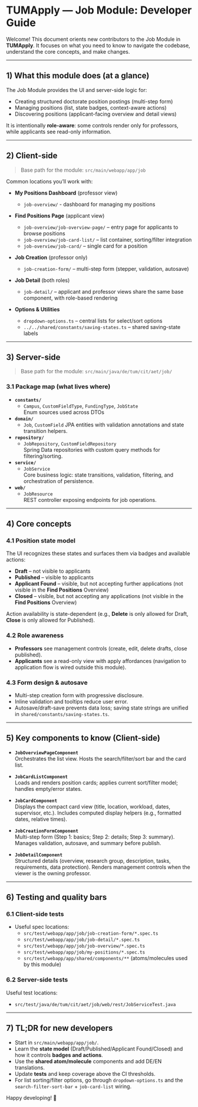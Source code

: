 # TUMApply — Job Module: Developer Guide

Welcome! This document orients new contributors to the Job Module in **TUMApply**. It focuses on what you need to know to navigate the codebase, understand the core concepts, and make changes.

---

## 1) What this module does (at a glance)

The Job Module provides the UI and server-side logic for:
- Creating structured doctorate position postings (multi-step form)
- Managing positions (list, state badges, context-aware actions)
- Discovering positions (applicant-facing overview and detail views)

It is intentionally **role-aware**: some controls render only for professors, while applicants see read-only information.

---

## 2) Client-side

> Base path for the module: `src/main/webapp/app/job`

Common locations you’ll work with:

- **My Positions Dashboard** (professor view)
  - `job-overview/` - dashboard for managing my positions 

- **Find Positions Page** (applicant view)
  - `job-overview/job-overview-page/` – entry page for applicants to browse positions
  - `job-overview/job-card-list/` – list container, sorting/filter integration
  - `job-overview/job-card/` – single card for a position

- **Job Creation** (professor only)
  - `job-creation-form/` – multi-step form (stepper, validation, autosave)

- **Job Detail** (both roles)
  - `job-detail/` – applicant and professor views share the same base component, with role-based rendering

- **Options & Utilities**
  - `dropdown-options.ts` – central lists for select/sort options
  - `../../shared/constants/saving-states.ts` – shared saving-state labels


---

## 3) Server-side

> Base path for the module: `src/main/java/de/tum/cit/aet/job/`

### 3.1 Package map (what lives where)
- **`constants/`**
  - `Campus`, `CustomFieldType`, `FundingType`, `JobState`  
    Enum sources used across DTOs
- **`domain/`**
  - `Job`, `CustomField`
    JPA entities with validation annotations and state transition helpers.
- **`repository/`**
  - `JobRepository`, `CustomFieldRepository`  
    Spring Data repositories with custom query methods for filtering/sorting.
- **`service/`**
  - `JobService`  
    Core business logic: state transitions, validation, filtering, and orchestration of persistence.
- **`web/`**
  - `JobResource`  
    REST controller exposing endpoints for job operations.

---

## 4) Core concepts

### 4.1 Position state model
The UI recognizes these states and surfaces them via badges and available actions:
- **Draft** – not visible to applicants
- **Published** – visible to applicants
- **Applicant Found** – visible, but not accepting further applications (not visible in the **Find Positions** Overview)
- **Closed** – visible, but not accepting any applications (not visible in the **Find Positions** Overview)

Action availability is state-dependent (e.g., **Delete** is only allowed for Draft, **Close** is only allowed for Published).

### 4.2 Role awareness
- **Professors** see management controls (create, edit, delete drafts, close published).
- **Applicants** see a read-only view with apply affordances (navigation to application flow is wired outside this module).

### 4.3 Form design & autosave
- Multi-step creation form with progressive disclosure.
- Inline validation and tooltips reduce user error.
- Autosave/draft-save prevents data loss; saving state strings are unified in `shared/constants/saving-states.ts`.

---

## 5) Key components to know (Client-side)

- **`JobOverviewPageComponent`**  
  Orchestrates the list view. Hosts the search/filter/sort bar and the card list.

- **`JobCardListComponent`**  
  Loads and renders position cards; applies current sort/filter model; handles empty/error states.

- **`JobCardComponent`**  
  Displays the compact card view (title, location, workload, dates, supervisor, etc.). Includes computed display helpers (e.g., formatted dates, relative times).

- **`JobCreationFormComponent`**  
  Multi-step form (Step 1: basics; Step 2: details; Step 3: summary). Manages validation, autosave, and summary before publish.

- **`JobDetailComponent`**  
  Structured details (overview, research group, description, tasks, requirements, data protection). Renders management controls when the viewer is the owning professor.

---

## 6) Testing and quality bars

### 6.1 Client-side tests

- Useful spec locations:
  - `src/test/webapp/app/job/job-creation-form/*.spec.ts`
  - `src/test/webapp/app/job/job-detail/*.spec.ts`
  - `src/test/webapp/app/job/job-overview/*.spec.ts`
  - `src/test/webapp/app/job/my-positions/*.spec.ts`
  - `src/test/webapp/app/shared/components/**` (atoms/molecules used by this module)

### 6.2 Server-side tests
  Useful test locations:
- `src/test/java/de/tum/cit/aet/job/web/rest/JobServiceTest.java`

---

## 7) TL;DR for new developers

- Start in `src/main/webapp/app/job/`.
- Learn the **state model** (Draft/Published/Applicant Found/Closed) and how it controls **badges and actions**.
- Use the **shared atom/molecule** components and add DE/EN translations.
- Update **tests** and keep coverage above the CI thresholds.
- For list sorting/filter options, go through `dropdown-options.ts` and the `search-filter-sort-bar` + `job-card-list` wiring.

Happy developing! 🎉
